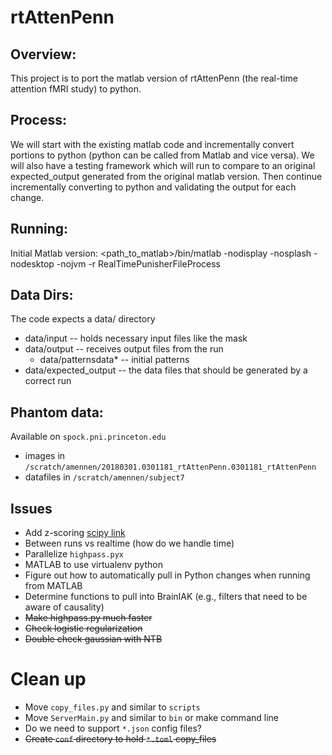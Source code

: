 # rtAttenPenn

## Overview:
This project is to port the matlab version of rtAttenPenn (the real-time attention fMRI study) to python.

## Process:
We will start with the existing matlab code and incrementally convert portions to python (python can be called from Matlab and vice versa). We will also have a testing framework which will run to compare to an original expected_output generated from the original matlab version. Then continue incrementally converting to python and validating the output for each change.

## Running:
Initial Matlab version:
<path_to_matlab>/bin/matlab -nodisplay -nosplash -nodesktop -nojvm -r RealTimePunisherFileProcess

## Data Dirs:
The code expects a data/ directory
- data/input  -- holds necessary input files like the mask
- data/output -- receives output files from the run
  - data/patternsdata* -- initial patterns
- data/expected_output -- the data files that should be generated by a correct run

## Phantom data:
Available on ```spock.pni.princeton.edu```
- images in ```/scratch/amennen/20180301.0301181_rtAttenPenn.0301181_rtAttenPenn```
- datafiles in ```/scratch/amennen/subject7```

## Issues
- Add z-scoring [scipy link](https://docs.scipy.org/doc/scipy/reference/generated/scipy.stats.zscore.html)
- Between runs vs realtime (how do we handle time)
- Parallelize ```highpass.pyx```
- MATLAB to use virtualenv python
- Figure out how to automatically pull in Python changes when running from MATLAB
- Determine functions to pull into BrainIAK (e.g., filters that need to be aware of causality)
- ~~Make highpass.py much faster~~
- ~~Check logistic regularization~~
- ~~Double check gaussian with NTB~~

# Clean up
- Move ```copy_files.py``` and similar to ```scripts```
- Move ```ServerMain.py``` and similar to ```bin``` or make command line
- Do we need to support ```*.json``` config files?
- ~~Create ```conf``` directory to hold ```*.toml``` copy_files~~
